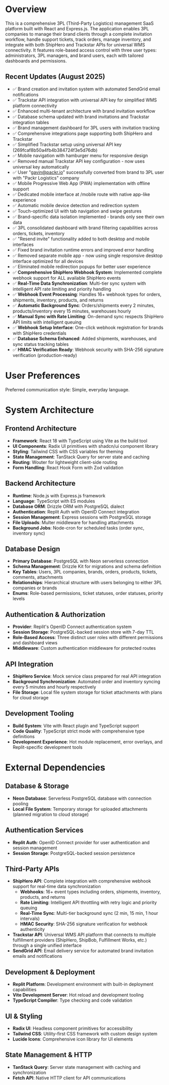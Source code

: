 # Overview

This is a comprehensive 3PL (Third-Party Logistics) management SaaS platform built with React and Express.js. The application enables 3PL companies to manage their brand clients through a complete invitation workflow, handle support tickets, track orders, manage inventory, and integrate with both ShipHero and Trackstar APIs for universal WMS connectivity. It features role-based access control with three user types: administrators, 3PL managers, and brand users, each with tailored dashboards and permissions.

## Recent Updates (August 2025)
- ✅ Brand creation and invitation system with automated SendGrid email notifications
- ✅ Trackstar API integration with universal API key for simplified WMS platform connectivity
- ✅ Enhanced multi-tenant architecture with brand invitation workflow
- ✅ Database schema updated with brand invitations and Trackstar integration tables
- ✅ Brand management dashboard for 3PL users with invitation tracking
- ✅ Comprehensive integrations page supporting both ShipHero and Trackstar
- ✅ Simplified Trackstar setup using universal API key (269fcaf8b50a4fb4b384724f3e5d76db)
- ✅ Mobile navigation with hamburger menu for responsive design
- ✅ Removed manual Trackstar API key configuration - now uses universal key automatically
- ✅ User "gavin@packr.io" successfully converted from brand to 3PL user with "Packr Logistics" company
- ✅ Mobile Progressive Web App (PWA) implementation with offline support
- ✅ Dedicated mobile interface at /mobile route with native app-like experience
- ✅ Automatic mobile device detection and redirection system
- ✅ Touch-optimized UI with tab navigation and swipe gestures
- ✅ Brand-specific data isolation implemented - brands only see their own data
- ✅ 3PL consolidated dashboard with brand filtering capabilities across orders, tickets, inventory
- ✅ "Resend invite" functionality added to both desktop and mobile interfaces
- ✅ Fixed brand invitation runtime errors and improved error handling
- ✅ Removed separate mobile app - now using single responsive desktop interface optimized for all devices
- ✅ Eliminated mobile redirection popups for better user experience
- ✅ **Comprehensive ShipHero Webhook System**: Implemented complete webhook support for ALL available ShipHero events
- ✅ **Real-Time Data Synchronization**: Multi-tier sync system with intelligent API rate limiting and priority handling
- ✅ **Webhook Event Processing**: Handles 16+ webhook types for orders, shipments, inventory, products, and returns
- ✅ **Automatic Background Sync**: Orders/shipments every 2 minutes, products/inventory every 15 minutes, warehouses hourly
- ✅ **Manual Sync with Rate Limiting**: On-demand sync respects ShipHero API limits with intelligent queuing
- ✅ **Webhook Setup Interface**: One-click webhook registration for brands with ShipHero credentials
- ✅ **Database Schema Enhanced**: Added shipments, warehouses, and sync status tracking tables
- ✅ **HMAC Verification Ready**: Webhook security with SHA-256 signature verification (production-ready)

# User Preferences

Preferred communication style: Simple, everyday language.

# System Architecture

## Frontend Architecture
- **Framework**: React 18 with TypeScript using Vite as the build tool
- **UI Components**: Radix UI primitives with shadcn/ui component library
- **Styling**: Tailwind CSS with CSS variables for theming
- **State Management**: TanStack Query for server state and caching
- **Routing**: Wouter for lightweight client-side routing
- **Form Handling**: React Hook Form with Zod validation

## Backend Architecture
- **Runtime**: Node.js with Express.js framework
- **Language**: TypeScript with ES modules
- **Database ORM**: Drizzle ORM with PostgreSQL dialect
- **Authentication**: Replit Auth with OpenID Connect integration
- **Session Management**: Express sessions with PostgreSQL storage
- **File Uploads**: Multer middleware for handling attachments
- **Background Jobs**: Node-cron for scheduled tasks (order sync, inventory sync)

## Database Design
- **Primary Database**: PostgreSQL with Neon serverless connection
- **Schema Management**: Drizzle Kit for migrations and schema definition
- **Key Tables**: Users, 3PL companies, brands, orders, products, tickets, comments, attachments
- **Relationships**: Hierarchical structure with users belonging to either 3PL companies or brands
- **Enums**: Role-based permissions, ticket statuses, order statuses, priority levels

## Authentication & Authorization
- **Provider**: Replit's OpenID Connect authentication system
- **Session Storage**: PostgreSQL-backed session store with 7-day TTL
- **Role-Based Access**: Three distinct user roles with different permissions and dashboard views
- **Middleware**: Custom authentication middleware for protected routes

## API Integration
- **ShipHero Service**: Mock service class prepared for real API integration
- **Background Synchronization**: Automated order and inventory syncing every 5 minutes and hourly respectively
- **File Storage**: Local file system storage for ticket attachments with plans for cloud storage

## Development Tooling
- **Build System**: Vite with React plugin and TypeScript support
- **Code Quality**: TypeScript strict mode with comprehensive type definitions
- **Development Experience**: Hot module replacement, error overlays, and Replit-specific development tools

# External Dependencies

## Database & Storage
- **Neon Database**: Serverless PostgreSQL database with connection pooling
- **Local File System**: Temporary storage for uploaded attachments (planned migration to cloud storage)

## Authentication Services
- **Replit Auth**: OpenID Connect provider for user authentication and session management
- **Session Storage**: PostgreSQL-backed session persistence

## Third-Party APIs
- **ShipHero API**: Complete integration with comprehensive webhook support for real-time data synchronization
  - **Webhooks**: 16+ event types including orders, shipments, inventory, products, and returns
  - **Rate Limiting**: Intelligent API throttling with retry logic and priority queuing
  - **Real-Time Sync**: Multi-tier background sync (2 min, 15 min, 1 hour intervals)
  - **HMAC Security**: SHA-256 signature verification for webhook authenticity
- **Trackstar API**: Universal WMS API platform that connects to multiple fulfillment providers (ShipHero, ShipBob, Fulfillment Works, etc.) through a single unified interface
- **SendGrid API**: Email delivery service for automated brand invitation emails and notifications

## Development & Deployment
- **Replit Platform**: Development environment with built-in deployment capabilities
- **Vite Development Server**: Hot reload and development tooling
- **TypeScript Compiler**: Type checking and code validation

## UI & Styling
- **Radix UI**: Headless component primitives for accessibility
- **Tailwind CSS**: Utility-first CSS framework with custom design system
- **Lucide Icons**: Comprehensive icon library for UI elements

## State Management & HTTP
- **TanStack Query**: Server state management with caching and synchronization
- **Fetch API**: Native HTTP client for API communications